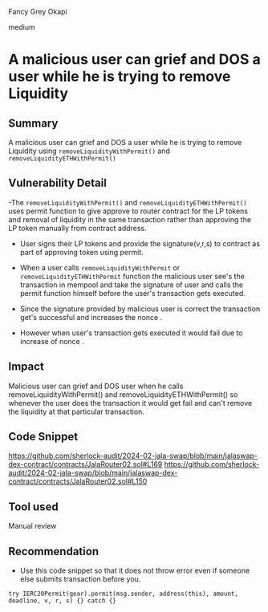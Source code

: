 Fancy Grey Okapi

medium

# A malicious user can grief and DOS a user while he is trying to remove Liquidity

## Summary

A malicious user can grief and DOS a user while he is trying to remove Liquidity using `removeLiquidityWithPermit()` and `removeLiquidityETHWithPermit()`

## Vulnerability Detail

-The `removeLiquidityWithPermit()` and `removeLiquidityETHWithPermit()` uses permit function to give approve to router contract for the LP tokens and removal of liquidity in the same transaction rather than approving the LP token manually from contract address.

- User signs their LP tokens and provide the signature(v,r,s) to contract as part of approving token using permit.

- When a user calls `removeLiquidityWithPermit` or `removeLiquidityETHWithPermit` function the malicious user see's the transaction in mempool and take the signature of user and calls the permit function himself before the user's transaction gets executed.

- Since the signature provided by malicious user is correct the transaction get's successful and increases the nonce .

- However when user's transaction gets executed it would fail due to increase of nonce .

## Impact

Malicious user can grief and DOS user when he calls removeLiquidityWithPermit() and removeLiquidityETHWithPermit() so whenever the user does the transaction it would get fail and can't remove the liquidity at that particular transaction.
## Code Snippet

https://github.com/sherlock-audit/2024-02-jala-swap/blob/main/jalaswap-dex-contract/contracts/JalaRouter02.sol#L169
https://github.com/sherlock-audit/2024-02-jala-swap/blob/main/jalaswap-dex-contract/contracts/JalaRouter02.sol#L150

## Tool used

Manual review
  

## Recommendation

- Use this code snippet so that it does not throw error even if someone else submits transaction before you.
```solidity
try IERC20Permit(gear).permit(msg.sender, address(this), amount, deadline, v, r, s) {} catch {}
```
